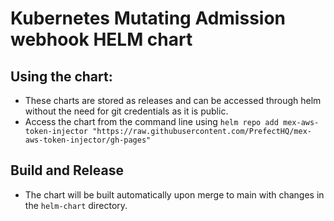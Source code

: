 # Kubernetes Mutating Admission webhook HELM chart

## Using the chart:
- These charts are stored as releases and can be accessed through helm without the need for git credentials as it is public.
- Access the chart from the command line using `helm repo add mex-aws-token-injector "https://raw.githubusercontent.com/PrefectHQ/mex-aws-token-injector/gh-pages"`

## Build and Release
- The chart will be built automatically upon merge to main with changes in the `helm-chart` directory. 
